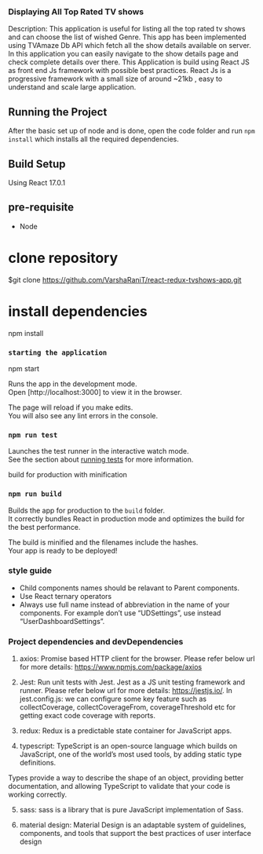 ### Displaying All Top Rated TV shows

Description: This application is useful for listing all the top rated tv shows and can choose the list of wished Genre.
This app has been implemented using TVAmaze Db API which fetch all the show details available on server.
In this application you can easily navigate to the show details page and check complete details over there.
This Application is build using React JS as front end Js framework with possible best practices.
React Js is a progressive framework with a small size of around ~21kb , easy to understand and scale large application.


## Running the Project

After the basic set up of node and is done, open the code folder and run `npm install` which installs all the required dependencies.

## Build Setup
Using React 17.0.1

## pre-requisite
* Node

# clone repository
$git clone https://github.com/VarshaRaniT/react-redux-tvshows-app.git

# install dependencies
npm install

### `starting the application`
npm start

Runs the app in the development mode.<br />
Open [http://localhost:3000] to view it in the browser.

The page will reload if you make edits.<br />
You will also see any lint errors in the console.

### `npm run test`

Launches the test runner in the interactive watch mode.<br />
See the section about [running tests](https://facebook.github.io/create-react-app/docs/running-tests) for more information.

build for production with minification
### `npm run build`

Builds the app for production to the `build` folder.<br />
It correctly bundles React in production mode and optimizes the build for the best performance.

The build is minified and the filenames include the hashes.<br />
Your app is ready to be deployed!

### style guide
* Child components names should be relavant to Parent components.
* Use React ternary operators
* Always use full name instead of abbreviation in the name of your components. For example don’t use    “UDSettings”, use instead “UserDashboardSettings”.

### Project dependencies and devDependencies
1. axios:
   Promise based HTTP client for the browser.
   Please refer below url for more details:
   https://www.npmjs.com/package/axios   

2. Jest:
   Run unit tests with Jest. Jest as a JS unit testing framework and runner.
   Please refer below url for more details:
   https://jestjs.io/. In jest.config.js: we can configure some key feature such as collectCoverage, collectCoverageFrom, coverageThreshold etc for getting exact code coverage with reports.
   
3. redux:
   Redux is a predictable state container for JavaScript apps.

4. typescript:
  TypeScript is an open-source language which builds on JavaScript, one of the world’s most used tools, by adding static type definitions.

  Types provide a way to describe the shape of an object, providing better documentation, and allowing TypeScript to validate that your code is working correctly.
   
5. sass:
   sass is a library that is pure JavaScript implementation of Sass.

6. material design:
   Material Design is an adaptable system of guidelines, components, and tools that support the best practices of user interface design

